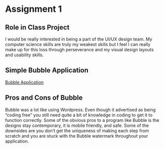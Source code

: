 # Assignment 1 

## Role in Class Project

I would be really interested in being a part of the UI/UX design team.  My computer science skills are truly my weakest skills but I feel I can really make up for this loss through perseverance and my visual design layouts and usability skills.

## Simple Bubble Application

[Bubble Application](https://locke-homework1.bubbleapps.io/version-test)

## Pros and Cons of Bubble

Bubble was a lot like using Wordpress.  Even though it advertised as being “coding free” you still need quite a bit of knowledge in coding to get it to function correctly.  Some of the obvious pros to a program like Bubble is the designs stay contemporary, it is mobile friendly, and safe.  Some of the downsides are you don’t get the uniqueness of making each step from scratch and you are stuck with the Bubble watermark throughout your application.
